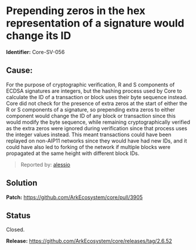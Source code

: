 # Prepending zeros in the hex representation of a signature would change its ID
**Identifier:** Core-SV-056
## Cause:
For the purpose of cryptographic verification, R and S components of ECDSA signatures are integers, but the hashing process used by Core to calculate the ID of a transaction or block uses their byte sequence instead. Core did not check for the presence of extra zeros at the start of either the R or S components of a signature, so prepending extra zeros to either component would change the ID of any block or transaction since this would modify the byte sequence, while remaining cryptographically verified as the extra zeros were ignored during verification since that process uses the integer values instead. This meant transactions could have been replayed on non-AIP11 networks since they would have had new IDs, and it could have also led to forking of the network if multiple blocks were propagated at the same height with different block IDs.
>Reported by: [alessio](https://github.com/alessiodf)
## Solution
**Patch:** https://github.com/ArkEcosystem/core/pull/3905
## Status
Closed.

**Release:** https://github.com/ArkEcosystem/core/releases/tag/2.6.52